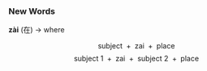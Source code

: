 ### New Words

**zài** (在) -> where


$$
\text{subject }+\text{ zai }+\text{ place}
$$
$$
\text{subject 1 }+\text{ zai }+\text{ subject 2 }+\text{ place}
$$



